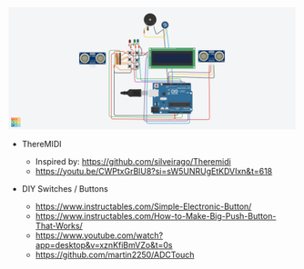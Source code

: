 ![diagram](https://github.com/jimf99/jimf99.github.io/blob/main/Arduino-ThereMIDI/JimF99-Theremin%202a.png)

* ThereMIDI
  * Inspired by: https://github.com/silveirago/Theremidi
  * https://youtu.be/CWPtxGrBlU8?si=sW5UNRUgEtKDVIxn&t=618

* DIY Switches / Buttons
  * https://www.instructables.com/Simple-Electronic-Button/
  * https://www.instructables.com/How-to-Make-Big-Push-Button-That-Works/
  * https://www.youtube.com/watch?app=desktop&v=xznKfiBmVZo&t=0s
  * https://github.com/martin2250/ADCTouch
  
 

  
